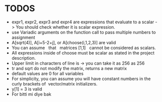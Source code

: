 # TODOS

- expr1, expr2, expr3 and expr4 are expressions that evaluate to a scalar -> You should check whether it is scalar expression. 
- use Variadic arguments on the function call to pass multiple numbers to assignment
- A[sqrt(4)], A[i+5-2+j], or A[choose(i,1,2,3)] are valid
- You can assume   that   matrices [1,1]   cannot be considered as scalars.
- All expressions inside of choose must be scalar as stated in the project description.
- Upper limit in characters of line is -> you can take it as 256 as 256
- tr and sqrt do not modify the matrix, returns a new matrix
- default values are 0 for all variables
- For simplicity, you can assume you will have constant numbers in the  curly brackets of  vector/matrix initializers. 
- y[1] = 3 is valid
- For bitti mi diye bak